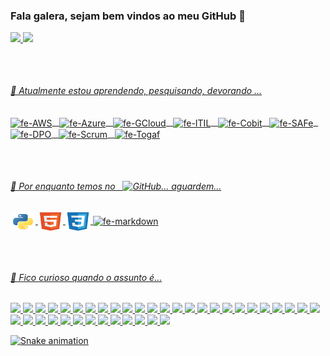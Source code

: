 ### Fala galera, sejam bem vindos ao meu GitHub 👋

 <div>
  <a href="https://github.com/Fernando-SSilva">
  <img height="180em" src="https://github-readme-stats.vercel.app/api?username=Fernando-SSilva&show_icons=true&theme=maroongold&include_all_commits=true&count_private=true"/>
  <img height="180em" src="https://github-readme-stats.vercel.app/api/top-langs/?username=Fernando-SSilva&layout=compact&langs_count=7&theme=maroongold"/>
</div>
 
 ##
<div style="display: inline_block"><br>  
 <h6>🌱 Atualmente estou aprendendo, pesquisando, devorando ...</h6>
   <img align="center" alt="fe-AWS" height="50" width="65" src="https://mk0futurumreseabr7pm.kinstacdn.com/wp-content/uploads/2020/01/aws-logo.png">
     &nbsp
   <img align="center" alt="fe-Azure" height="30" width="60" src="http://tahtec.com.br/wp-content/uploads/2019/07/windows-azure-logo-png-18.png">
     &nbsp
   <img align="center" alt="fe-GCloud" height="27" width="40" src="https://www.pinclipart.com/picdir/big/76-766456_google-cloud-google-cloud-logo-svg-clipart.png">
     &nbsp
   <img align="center" alt="fe-ITIL" height="35" width="85" src="https://blog.geekhunter.com.br/wp-content/uploads/2019/04/logo-itil-1.png">
     &nbsp
   <img align="center" alt="fe-Cobit" height="30" width="60" src="https://images.squarespace-cdn.com/content/v1/5db8294a364ff063a6c831b7/1622815429952-J7DHSPJ2O8UJ8ZFSSU8O/COBIT_logo_FINAL+%281%29.png">
     &nbsp
   <img img align="center" alt="fe-SAFe" height="35" width="35" src="https://kandra.pro/wp-content/uploads/2020/06/SAFe-logo-600x600.png">
     &nbsp
   <img align="center" alt="fe-DPO" height="28" width="28" src="https://secureservercdn.net/50.62.194.59/gm7.23f.myftpupload.com/wp-content/uploads/2020/01/dpo-icon-3.png">
     &nbsp
   <img align="center" alt="fe-Scrum" height="28" width="75" src="https://png2.cleanpng.com/sh/3efbcdc78b868b03ace79adfe8cff650/L0KzQYm3V8E6N5d2e5H0aYP2gLBuTfxwb5Cyi9V7dX2wcsPojvQufKNmfNd2YYLuPbF5h710a6N6hZ92YYP3dcO0VfI2OGo6ftg9Zki0RIm1V8E0OGU4T6k6NUO1QIGAWcM2O2M6T5D5bne=/kisspng-logo-scrum-brand-trademark-org-scrum-master-5b5095ff4f8148.7130437715320079353257.png">
     &nbsp
   <img align="center" alt="fe-Togaf" height="25" width="75" src="https://i1.wp.com/insights.thirdrepublic.com/wp-content/uploads/2018/09/togaf-enterprise-architecture.png?fit=827%2C179&amp;ssl=1">
</div>
  
 ##
<div style="display: inline_block"><br>  
  <h6>👯 Por enquanto temos no &nbsp <img alt="GitHub" height="60" width="60" src="https://lh4.googleusercontent.com/proxy/o8tC-rYyCreH3x9qGladWSPPnGAniZBsRyRwcQ3N0lzp67DS4HdwEt2L6poAQJ0v3wu8j7O94brJohsAu3EpE1NSt3W5=s0-d">... aguardem...</h6> 
   <img align="center" alt="fe-Python" height="30" width="40" src="https://raw.githubusercontent.com/devicons/devicon/master/icons/python/python-original.svg">
   <img align="center" alt="fe-HTML" height="30" width="40" src="https://raw.githubusercontent.com/devicons/devicon/master/icons/html5/html5-original.svg">
   <img align="center" alt="fe-CSS" height="30" width="40" src="https://raw.githubusercontent.com/devicons/devicon/master/icons/css3/css3-original.svg">
  
   
   <img align="center" alt="fe-markdown" height="32" width="35" src="https://res.cloudinary.com/practicaldev/image/fetch/s--n8_KcuiC--/c_limit%2Cf_auto%2Cfl_progressive%2Cq_auto%2Cw_880/https://dev-to-uploads.s3.amazonaws.com/uploads/articles/2vyeh7jc5mcn1jec7ipi.png">
 
 
</div>
  
 ##
<div style="display: inline_block"><br>
  <h6>🤔 Fico curioso quando o assunto é...</h6> 
   
   <img src="https://img.shields.io/badge/AWS-232F3E?style=for-the-badge&logo=amazon-aws&logoColor=white">
   <img src="https://img.shields.io/badge/Google-4285F4?style=for-the-badge&logo=google-cloud&logoColor=white">
   <img src="https://img.shields.io/badge/Azure-0089D6?style=for-the-badge&logo=microsoft-azure&logoColor=white">
   <img src="https://img.shields.io/badge/SaaS-430098?style=for-the-badge&logo=google-cloud&logoColor=white">
   <img src="https://img.shields.io/badge/PaaS-ED8B00?style=for-the-badge&logo=google-cloud&logoColor=white">
   <img src="https://img.shields.io/badge/IaaS-CC6699?style=for-the-badge&logo=google-cloud&logoColor=white">
   
   <img src="https://img.shields.io/badge/Linux-100000?style=for-the-badge&logo=linux&logoColor=white">
   <img src="https://img.shields.io/badge/Windows-0078D6?style=for-the-badge&logo=windows&logoColor=white">
   <img src="https://img.shields.io/badge/MacOS-CC6699?style=for-the-badge&logo=macos&logoColor=white">
   <img src="https://img.shields.io/badge/Android-1ED760?&style=for-the-badge&logo=android&logoColor=white">
   <img src="https://img.shields.io/badge/HarmonyOS-F16061?style=for-the-badge&logo=huawei&logoColor=white">
   <img src="https://img.shields.io/badge/iOS-D83B01?style=for-the-badge&logo=apple&logoColor=white">
 
   <img src="https://img.shields.io/badge/blockchain-666666?style=for-the-badge&logo=blockchain&logoColor=white">
   <img src="https://img.shields.io/badge/Bitcoin-000000?style=for-the-badge&logo=bitcoin&logoColor=white">
   <img src="https://img.shields.io/badge/Ethereum-666666?style=for-the-badge&logo=ethereum&logoColor=white">
 
   <img src="https://img.shields.io/badge/Python-14354C?style=for-the-badge&logo=python&logoColor=white">
   <img src="https://img.shields.io/badge/HTML-E34F26?style=for-the-badge&logo=html5&logoColor=white">
   <img src="https://img.shields.io/badge/CSS-1572B6?style=for-the-badge&logo=css3&logoColor=white">
   <img src="https://img.shields.io/badge/JavaScript-F7DF1E?style=for-the-badge&logo=javascript&logoColor=black">
   <img src="https://img.shields.io/badge/Markdown-000000?style=for-the-badge&logo=markdown&logoColor=white">
   <img src="https://img.shields.io/badge/Perl-39457E?style=for-the-badge&logo=perl&logoColor=white">
   <img src="https://img.shields.io/badge/TypeScript-007ACC?style=for-the-badge&logo=typescript&logoColor=white">
   <img src="https://img.shields.io/badge/Angular-DD0031?style=for-the-badge&logo=angular&logoColor=white">
   <img src="https://img.shields.io/badge/React-20232A?style=for-the-badge&logo=react&logoColor=61DAFB">
   <img src="https://img.shields.io/badge/Java-E50914?style=for-the-badge&logo=java&logoColor=white">
   <img src="https://img.shields.io/badge/MongoDB-4EA94B?style=for-the-badge&logo=mongodb&logoColor=white">
   <img src="https://img.shields.io/badge/Go-00ADD8?style=for-the-badge&logo=go&logoColor=white">
   <img src="https://img.shields.io/badge/R-276DC3?style=for-the-badge&logo=r&logoColor=white">
   <img src="https://img.shields.io/badge/Kotlin-0095D5?&style=for-the-badge&logo=kotlin&logoColor=white">
   <img src="https://img.shields.io/badge/Flutter-02569B?style=for-the-badge&logo=flutter&logoColor=white">
   <img src="https://img.shields.io/badge/Django-092E20?style=for-the-badge&logo=django&logoColor=white">
   <img src="https://img.shields.io/badge/C%2B%2B-00599C?style=for-the-badge&logo=c%2B%2B&logoColor=white">
   <img src="https://img.shields.io/badge/PHP-777BB4?style=for-the-badge&logo=php&logoColor=white">
   <img src="https://img.shields.io/badge/C%23-5C2D91?style=for-the-badge&logo=c-sharp&logoColor=white">
   <img src="https://img.shields.io/badge/Ruby-CC342D?style=for-the-badge&logo=ruby&logoColor=white">
 
   <img src="https://img.shields.io/badge/MySQL-00000F?style=for-the-badge&logo=mysql&logoColor=white">
   <img src="https://img.shields.io/badge/PostgreSQL-316192?style=for-the-badge&logo=postgresql&logoColor=white">
   <img src="https://img.shields.io/badge/SAP-0FAAFF?style=for-the-badge&logo=sap&logoColor=white">
   
 
  ![Snake animation](https://github.com/Fernando-SSilva/rafaballerini/blob/output/github-contribution-grid-snake.svg)
 
</div>
